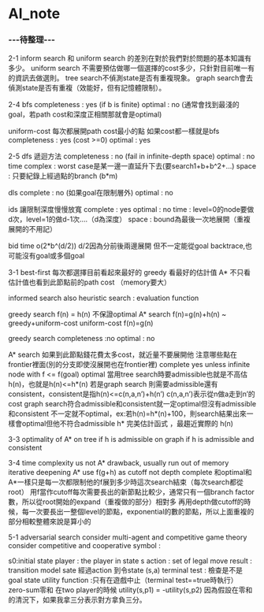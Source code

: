 # AI_note
### ---待整理---
2-1
inform search 和 uniform search 的差別在對於我們對於問題的基本知識有多少。
uniform search 不需要預估做哪一個選擇的cost多少，只針對目前唯一有的資訊去做選則。
tree search不偵測state是否有重複現象。
graph search會去偵測state是否有重複（效能好，但有記憶體限制）。

2-4
bfs 
completeness : yes (if b is finite)
optimal : no (通常會找到最淺的goal，若path cost和深度正相關那就會是optimal)

uniform-cost 
每次都展開path cost最小的點
如果cost都一樣就是bfs
completeness : yes (cost >=0)
optimal : yes

2-5
dfs
遞迴方法
completeness : no (fail in infinite-depth space)
optimal : no
time complex : worst case是某一邊一直延升下去(要search1+b+b^2+...)
space : 只要紀錄上經過點的branch (b*m)

dls
complete : no (如果goal在限制層外)
optimal : no

ids
讓限制深度慢慢放寬
complete : yes
optimal : no
time : level=0的node要做d次，level=1的做d-1次....（d為深度）
space : bound為最後一次地展開（重複展開的不用記）

bid 
time o(2*b^(d/2)) d/2因為分前後兩邊展開
但不一定能從goal backtrace,也可能沒有goal或多個goal

3-1
best-first
每次都選擇目前看起來最好的
greedy 看最好的估計值
A* 不只看估計值也看到此節點前的path cost （memory要大）

informed search also heuristic search : evaluation function

greedy search f(n) = h(n) 不保證optimal
A* search f(n)=g(n)+h(n)   ~ greedy+uniform-cost
uniform-cost f(n)=g(n)

greedy search 
completeness :no
optimal : no

A* search
如果到此節點錢花費太多cost，就近量不要展開他
注意哪些點在frontier裡面(別的分支即使沒展開也在frontier裡)
complete   yes   unless infinite node with f <= f(goal)
optimal 
當用tree search時要admissible也就是不高估h(n)，也就是h(n)<=h*(n)
若是graph search 則需要admissible還有consistent，consistent是指h(n)<=c(n,a,n’)+h(n’)
c(n,a,n’)表示從n做a走到n’的cost
graph search符合admissible和consistent就一定optimal但沒有admissible和consistent 不一定就不optimal，ex:若h(n)=h*(n)+100，則search結果出來一樣會optimal但他不符合admissible
h* 完美估計函式 ，最趨近實際的 h(n)

3-3
optimality of A*
on tree if h is admissible
on graph if h is admissible and consistent

3-4
time complexity us not A* drawback, usually run out of memory
iterative deepening A*
use f(g+h) as cutoff  not depth
complete 和optimal和 A*一樣只是每一次都限制他的f展到多少時這次search結束（每次search都從root）
用f當作cutoff每次需要長出的新節點比較少，通常只有一個branch factor數，所以從root開始的expand（重複做的部分）相對多
再用depth做cutoff的時候，每一次要長出一整個level的節點，exponential的數的節點，所以上面重複的部分相較整體來說是算小的

5-1
adversarial search consider multi-agent and competitive
game theory consider competitive and cooperative
symbol :

s0:initial state 
player : the player in state s
action : set of legal move
result : transition model sate 經過action 到令state  (s,a)
terminal test : 檢查是不是goal state
utility function :只有在遊戲中止（terminal test==true時執行）
zero-sum零和
在two player的時候 utility(s,p1) = -utility(s,p2)
因為假設在零和的清況下，如果我拿三分表示對方拿負三分。


